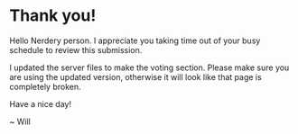 # Thank you! # 

Hello Nerdery person. I appreciate you taking time out of your busy schedule to review this submission. 

I updated the server files to make the voting section. Please make sure you are using the updated version, otherwise it will look like that page is completely broken. 

Have a nice day! 

~ Will